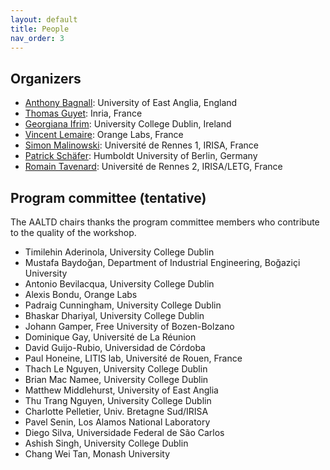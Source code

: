 ```yaml
---
layout: default
title: People
nav_order: 3
---
```


## Organizers

* [Anthony Bagnall](https://www.uea.ac.uk/computing/people/profile/anthony-bagnall): University of East Anglia, England
* [Thomas Guyet](http://people.irisa.fr/Thomas.Guyet/): Inria, France
* [Georgiana Ifrim](https://people.ucd.ie/georgiana.ifrim): University College Dublin, Ireland
* [Vincent Lemaire](http://vincentlemaire-labs.fr/): Orange Labs, France
* [Simon Malinowski](http://people.irisa.fr/Simon.Malinowski/): Université de Rennes 1, IRISA, France
* [Patrick Schäfer](https://www2.informatik.hu-berlin.de/~schaefpa/): Humboldt University of Berlin, Germany
* [Romain Tavenard](https://rtavenar.github.io/): Université de Rennes 2, IRISA/LETG, France

## Program committee (tentative)

The AALTD chairs thanks the program committee members who contribute to the quality of the workshop.

* Timilehin Aderinola, University College Dublin
* Mustafa Baydoğan, Department of Industrial Engineering, Boğaziçi University
* Antonio Bevilacqua, University College Dublin
* Alexis Bondu, Orange Labs
* Padraig Cunningham, University College Dublin
* Bhaskar Dhariyal, University College Dublin
* Johann Gamper, Free University of Bozen-Bolzano
* Dominique Gay, Université de La Réunion
* David Guijo-Rubio, Universidad de Córdoba
* Paul Honeine, LITIS lab, Université de Rouen, France
* Thach Le Nguyen, University College Dublin
* Brian Mac Namee, University College Dublin
* Matthew Middlehurst, University of East Anglia
* Thu Trang Nguyen, University College Dublin
* Charlotte Pelletier, Univ. Bretagne Sud/IRISA
* Pavel Senin, Los Alamos National Laboratory
* Diego Silva, Universidade Federal de São Carlos
* Ashish Singh, University College Dublin
* Chang Wei Tan, Monash University
